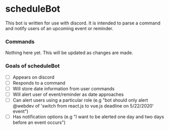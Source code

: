 # scheduleBot
This bot is written for use with discord. It is intended to parse a command and notify users of an upcoming event or reminder.

### Commands
Nothing here yet. This will be updated as changes are made.

### Goals of scheduleBot
  - [ ] Appears on discord
  - [ ] Responds to a command
  - [ ] Will store date information from user commands
  - [ ] Will alert user of event/reminder as date approaches
  - [ ] Can alert users using a particular role (e.g "bot should only alert @webdev of 'switch from react.js to vue.js deadline on 5/22/2020' event")
  - [ ] Has notification options (e.g "I want to be alerted one day and two days before an event occurs")
